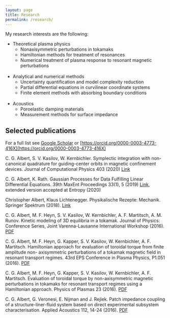 ```yaml
---
layout: page
title: Research
permalink: /research/
---
```


My research interests are the following:

* Theoretical plasma physics
    * Nonaxisymmetric perturbations in tokamaks
    * Hamiltonian methods for treatment of resonances
    * Numerical treatment of plasma response to resonant magnetic perturbations
<br><br>
* Analytical and numerical methods
    * Uncertainty quantification and model complexity reduction
    * Partial differential equations in curvilinear coordinate systems
    * Finite element methods with absorbing boundary conditions
<br><br>
* Acoustics
    * Poroelastic damping materials
    * Measurement methods for surface impedance


Selected publications
------------

For a full list see [Google Scholar](https://scholar.google.com/citations?hl=en&user=nMhOjWIAAAAJ) or [https://orcid.org/0000-0003-4773-416X](https://orcid.org/0000-0003-4773-416X)

C. G. Albert, S. V. Kasilov, W. Kernbichler.
Symplectic integration with non-canonical quadrature for guiding-center orbits in magnetic confinement devices.
Journal of Computational Physics 403 (2020)
[Link](https://authors.elsevier.com/a/1aGDQ508HiHEt)

C. G. Albert, K. Rath.
Gaussian Processes for Data Fulfilling Linear Differential Equations.
39th MaxEnt Proceedings 33(1), 5 (2019)
[Link](https://doi.org/10.3390/proceedings2019033005), extended version accepted at Entropy (2020)

Christopher Albert, Klaus Lichtenegger. Physikalische Rezepte: Mechanik. Springer Spektrum (2018).
[Link](https://www.springer.com/de/book/9783662572962)

C. G. Albert, M. F. Heyn, S. V. Kasilov, W. Kernbichler, A. F. Martitsch, A. M. Runov.
Kinetic modeling of 3D equilibria in a tokamak.
Journal of Physics: Conference Series, Joint Varenna-Lausanne International Workshop (2016).
[PDF](http://iopscience.iop.org/article/10.1088/1742-6596/775/1/012001/pdf)

C. G. Albert, M. F. Heyn, G. Kapper, S. V. Kasilov, W. Kernbichler, A. F. Martitsch.
Hamiltonian approach for evaluation of toroidal torque from finite amplitude non-
axisymmetric perturbations of a tokamak magnetic field in resonant transport regimes.
43rd EPS Conference in Plasma Physics, P1.051 (2016).
[PDF](http://ocs.ciemat.es/EPS2016PAP/pdf/P1.051.pdf)

C. G. Albert, M. F. Heyn, G. Kapper, S. V. Kasilov, W. Kernbichler, A. F. Martitsch.
Evaluation of toroidal torque by non-axisymmetric magnetic perturbations in tokamaks
for resonant transport regimes using a Hamiltonian approach. Physics of Plasmas 23 (2016).
[PDF](https://arxiv.org/pdf/1607.04665v1)

C. G. Albert, G. Veronesi, E. Nijman and J. Rejlek. Patch impedance coupling of a
structure-liner-fluid system based on direct experimental subsystem characterisation.
Applied Acoustics 112, 14-24 (2016).
[PDF](https://arxiv.org/pdf/1607.04655v2)
